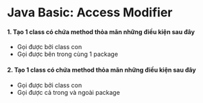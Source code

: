 # Java Basic: Access Modifier

#### 1. Tạo 1 class có chứa method thỏa mãn những điều kiện sau đây

- Gọi được bởi class con
- Gọi được bên trong cùng 1 package

#### 2. Tạo 1 class có chứa method thỏa mãn những điều kiện sau đây

- Gọi được bởi class con
- Gọi được cả trong và ngoài package